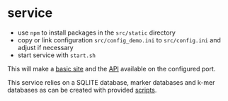 # service

- use `npm` to install packages in the `src/static` directory
- copy or link configuration `src/config_demo.ini` to `src/config.ini` and adjust if necessary
- start service with `start.sh`

This will make a [basic site](http://localhost:5000/) and the [API](http://localhost:5000/api/) available on the configured port.

This service relies on a SQLITE database, marker databases and k-mer databases as can be created with provided [scripts](/haplotyping/scripts).
